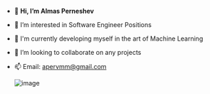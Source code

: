 - 👋 **Hi, I’m Almas Perneshev**
- 👀 I’m interested in Software Engineer Positions
- 🌱 I'm currently developing myself in the art of Machine Learning
- 💞️ I’m looking to collaborate on any projects
- 📫 Email: apervmm@gmail.com

  ![image](https://github.com/apervmm/apervmm/assets/114273717/16fd83ee-1c78-47ab-b3b8-f763a9be4d05)


<!---
apervmm/apervmm is a ✨ special ✨ repository because its `README.md` (this file) appears on your GitHub profile.
You can click the Preview link to take a look at your changes.
--->
